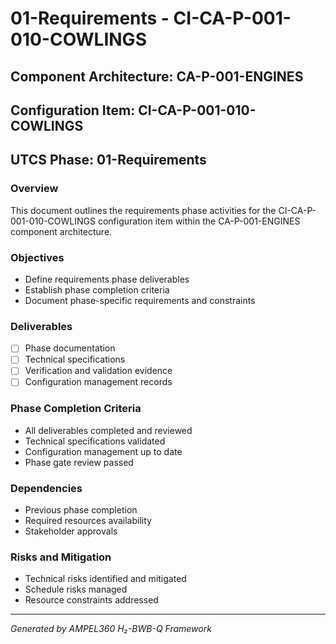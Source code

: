 # 01-Requirements - CI-CA-P-001-010-COWLINGS

## Component Architecture: CA-P-001-ENGINES
## Configuration Item: CI-CA-P-001-010-COWLINGS
## UTCS Phase: 01-Requirements

### Overview
This document outlines the requirements phase activities for the CI-CA-P-001-010-COWLINGS configuration item within the CA-P-001-ENGINES component architecture.

### Objectives
- Define requirements phase deliverables
- Establish phase completion criteria
- Document phase-specific requirements and constraints

### Deliverables
- [ ] Phase documentation
- [ ] Technical specifications
- [ ] Verification and validation evidence
- [ ] Configuration management records

### Phase Completion Criteria
- All deliverables completed and reviewed
- Technical specifications validated
- Configuration management up to date
- Phase gate review passed

### Dependencies
- Previous phase completion
- Required resources availability
- Stakeholder approvals

### Risks and Mitigation
- Technical risks identified and mitigated
- Schedule risks managed
- Resource constraints addressed

---
*Generated by AMPEL360 H₂-BWB-Q Framework*
